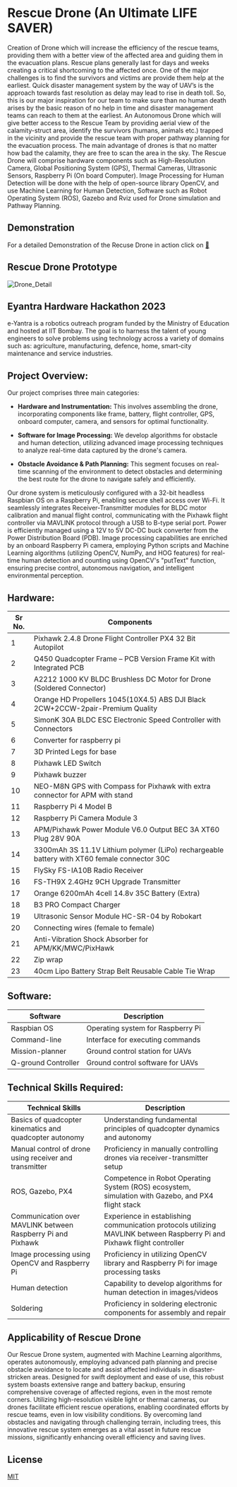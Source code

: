 
# Rescue Drone (An Ultimate LIFE SAVER)

Creation of Drone which will increase the efficiency of the rescue teams, providing them with a 
better view of the affected area and guiding them in the evacuation plans. Rescue plans generally 
last for days and weeks creating a critical shortcoming to the affected once. One of the major 
challenges is to find the survivors and victims are provide them help at the earliest. Quick disaster 
management system by the way of UAV’s is the approach towards fast resolution as delay may lead 
to rise in death toll. So, this is our major inspiration for our team to make sure than no human death 
arises by the basic reason of no help in time and disaster management teams can reach to them at 
the earliest. An Autonomous Drone which will give better access to the Rescue Team by providing 
aerial view of the calamity-struct area, identify the survivors (humans, animals etc.) trapped in the 
vicinity and provide the rescue team with proper pathway planning for the evacuation process. The 
main advantage of drones is that no matter how bad the calamity, they are free to scan the area in 
the sky. The Rescue Drone will comprise hardware components such as High-Resolution Camera, 
Global Positioning System (GPS), Thermal Cameras, Ultrasonic Sensors, Raspberry Pi (On board 
Computer). Image Processing for Human Detection will be done with the help of open-source
library OpenCV, and use Machine Learning for Human Detection, Software such as Robot 
Operating System (ROS), Gazebo and Rviz used for Drone simulation and Pathway Planning.

## Demonstration 
For a detailed Demonstration of the Recuse Drone in action click on [:link:](https://www.youtube.com/watch?v=YkFYba-qDHI)

## Rescue Drone Prototype 
![Drone_Detail](https://github.com/Shreerang01/Eyantra-Hackathon-2023/assets/113919844/4c978588-eca1-4d10-8bd4-52d2327568d6)

## Eyantra Hardware Hackathon 2023
e-Yantra is a robotics outreach program funded by the Ministry of Education and hosted at IIT Bombay. The goal is to harness the talent of young engineers to solve problems using technology across a variety of domains such as: agriculture, manufacturing, defence, home, smart-city maintenance and service industries.


## Project Overview:

Our project comprises three main categories:

- **Hardware and Instrumentation:**
  This involves assembling the drone, incorporating components like frame, battery, flight controller, GPS, onboard computer, camera, and sensors for optimal functionality.

- **Software for Image Processing:**
  We develop algorithms for obstacle and human detection, utilizing advanced image processing techniques to analyze real-time data captured by the drone's camera.

- **Obstacle Avoidance & Path Planning:**
  This segment focuses on real-time scanning of the environment to detect obstacles and determining the best route for the drone to navigate safely and efficiently.

Our drone system is meticulously configured with a 32-bit headless Raspbian OS on a Raspberry Pi, enabling secure shell access over Wi-Fi. It seamlessly integrates Receiver-Transmitter modules for BLDC motor calibration and manual flight control, communicating with the Pixhawk flight controller via MAVLINK protocol through a USB to B-type serial port. Power is efficiently managed using a 12V to 5V DC-DC buck converter from the Power Distribution Board (PDB). Image processing capabilities are enriched by an onboard Raspberry Pi camera, employing Python scripts and Machine Learning algorithms (utilizing OpenCV, NumPy, and HOG features) for real-time human detection and counting using OpenCV's "putText" function, ensuring precise control, autonomous navigation, and intelligent environmental perception.

## Hardware: 

| Sr No. | Components                                                          |
|--------|---------------------------------------------------------------------|
| 1      | Pixhawk 2.4.8 Drone Flight Controller PX4 32 Bit Autopilot         |
| 2      | Q450 Quadcopter Frame – PCB Version Frame Kit with Integrated PCB   |
| 3      | A2212 1000 KV BLDC Brushless DC Motor for Drone (Soldered Connector)|
| 4      | Orange HD Propellers 1045(10X4.5) ABS DJI Black 2CW+2CCW-2pair-Premium Quality|
| 5      | SimonK 30A BLDC ESC Electronic Speed Controller with Connectors    |
| 6      | Converter for raspberry pi                                          |
| 7      | 3D Printed Legs for base                                            |
| 8      | Pixhawk LED Switch                                                  |
| 9      | Pixhawk buzzer                                                      |
| 10     | NEO-M8N GPS with Compass for Pixhawk with extra connector for APM with stand|
| 11     | Raspberry Pi 4 Model B                                              |
| 12     | Raspberry Pi Camera Module 3                                         |
| 13     | APM/Pixhawk Power Module V6.0 Output BEC 3A XT60 Plug 28V 90A       |
| 14     | 3300mAh 3S 11.1V Lithium polymer (LiPo) rechargeable battery with XT60 female connector 30C|
| 15     | FlySky FS-IA10B Radio Receiver                                      |
| 16     | FS-TH9X 2.4GHz 9CH Upgrade Transmitter                              |
| 17     | Orange 6200mAh 4cell 14.8v 35C Battery (Extra)                      |
| 18     | B3 PRO Compact Charger                                               |
| 19     | Ultrasonic Sensor Module HC-SR-04 by Robokart                       |
| 20     | Connecting wires (female to female)                                 |
| 21     | Anti-Vibration Shock Absorber for APM/KK/MWC/PixHawk                |
| 22     | Zip wrap                                                             |
| 23     | 40cm Lipo Battery Strap Belt Reusable Cable Tie Wrap                |

## Software: 
| Software           | Description                           |
|--------------------|---------------------------------------|
| Raspbian OS        | Operating system for Raspberry Pi     |
| Command-line       | Interface for executing commands      |
| Mission-planner    | Ground control station for UAVs       |
| Q-ground Controller| Ground control software for UAVs      |

## Technical Skills Required:
| Technical Skills                                     | Description                                                   |
|------------------------------------------------------|---------------------------------------------------------------|
| Basics of quadcopter kinematics and quadcopter autonomy | Understanding fundamental principles of quadcopter dynamics and autonomy|
| Manual control of drone using receiver and transmitter | Proficiency in manually controlling drones via receiver-transmitter setup|
| ROS, Gazebo, PX4                                    | Competence in Robot Operating System (ROS) ecosystem, simulation with Gazebo, and PX4 flight stack |
| Communication over MAVLINK between Raspberry Pi and Pixhawk | Experience in establishing communication protocols utilizing MAVLINK between Raspberry Pi and Pixhawk flight controller |
| Image processing using OpenCV and Raspberry Pi      | Proficiency in utilizing OpenCV library and Raspberry Pi for image processing tasks |
| Human detection                                      | Capability to develop algorithms for human detection in images/videos |
| Soldering                                            | Proficiency in soldering electronic components for assembly and repair |

## Applicability of Rescue Drone
Our Rescue Drone system, augmented with Machine Learning algorithms, operates autonomously, employing advanced path planning and precise obstacle avoidance to locate and assist affected individuals in disaster-stricken areas. Designed for swift deployment and ease of use, this robust system boasts extensive range and battery backup, ensuring comprehensive coverage of affected regions, even in the most remote corners. Utilizing high-resolution visible light or thermal cameras, our drones facilitate efficient rescue operations, enabling coordinated efforts by rescue teams, even in low visibility conditions. By overcoming land obstacles and navigating through challenging terrain, including trees, this innovative rescue system emerges as a vital asset in future rescue missions, significantly enhancing overall efficiency and saving lives.

## License

[MIT](https://choosealicense.com/licenses/mit/)

